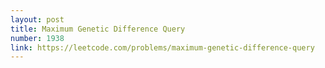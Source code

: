 ```yaml
---
layout: post
title: Maximum Genetic Difference Query
number: 1938
link: https://leetcode.com/problems/maximum-genetic-difference-query
---
```

